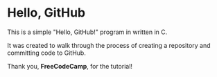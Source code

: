 # Hello, GitHub

This is a simple "Hello, GitHub!" program in written in C.

It was created to walk through the process of creating a repository and committing code to GitHub. 

Thank you, **FreeCodeCamp**, for the tutorial!

